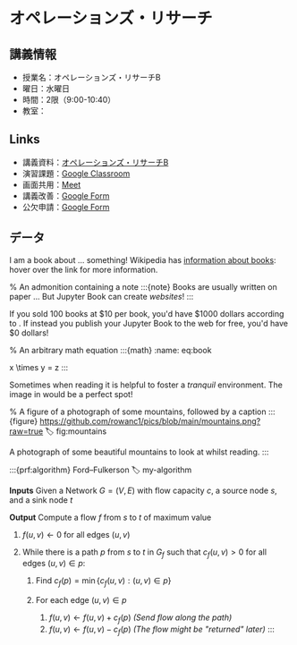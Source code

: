 # オペレーションズ・リサーチ

## 講義情報

- 授業名：オペレーションズ・リサーチB
- 曜日：水曜日
- 時間：2限（9:00-10:40）
- 教室：

## Links

- 講義資料：[オペレーションズ・リサーチB](https://zi-ang-liu.github.io/jb-or)
- 演習課題：[Google Classroom]()
- 画面共用：[Meet]()
- 講義改善：[Google Form]()
- 公欠申請：[Google Form]()

## データ


I am a book about ... something! Wikipedia has [information about books](wiki:book): hover over the link for more information.

% An admonition containing a note
:::{note}
Books are usually written on paper ... But Jupyter Book can create _websites_!
:::

If you sold 100 books at \$10 per book, you'd have \$1000 dollars according to [](#eq:book). If instead you publish your Jupyter Book to the web for free, you'd have \$0 dollars!

% An arbitrary math equation
:::{math}
:name: eq:book

x \times y = z
:::

Sometimes when reading it is helpful to foster a _tranquil_ environment. The image in [](#fig:mountains) would be a perfect spot!

% A figure of a photograph of some mountains, followed by a caption
:::{figure} https://github.com/rowanc1/pics/blob/main/mountains.png?raw=true
:label: fig:mountains

A photograph of some beautiful mountains to look at whilst reading.
:::

:::{prf:algorithm} Ford–Fulkerson
:label: my-algorithm

**Inputs** Given a Network $G=(V,E)$ with flow capacity $c$, a source node $s$, and a sink node $t$

**Output** Compute a flow $f$ from $s$ to $t$ of maximum value

1. $f(u, v) \leftarrow 0$ for all edges $(u,v)$
2. While there is a path $p$ from $s$ to $t$ in $G_{f}$ such that $c_{f}(u,v)>0$ for all edges $(u,v) \in p$:

	1. Find $c_{f}(p)= \min \{c_{f}(u,v):(u,v)\in p\}$
	2. For each edge $(u,v) \in p$

		1. $f(u,v) \leftarrow f(u,v) + c_{f}(p)$ *(Send flow along the path)*
		2. $f(u,v) \leftarrow f(u,v) - c_{f}(p)$ *(The flow might be "returned" later)*
:::